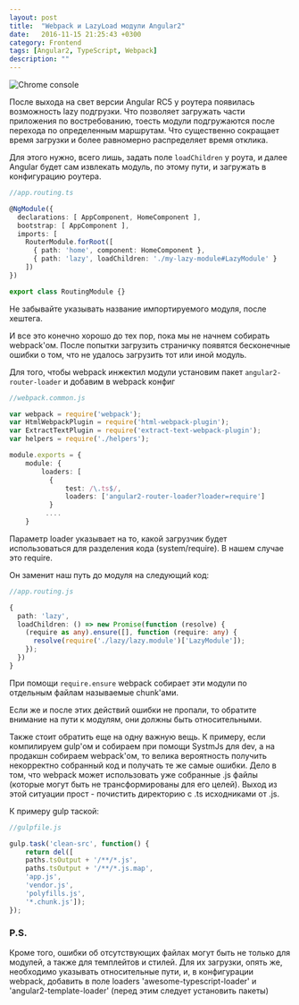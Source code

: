```yaml
---
layout: post
title:  "Webpack и LazyLoad модули Angular2"
date:   2016-11-15 21:25:43 +0300
category: Frontend
tags: [Angular2, TypeScript, Webpack]
description: ""
---
```


<img class="post-logo" style="max-width: 100%" src="https://blog.zverit.com/assets/webpack-failed-to-load.png" alt="Chrome console"/>

После выхода на свет версии Angular RC5 у роутера появилась возможность lazy подгрузки. Что позволяет загружать части приложения по востребованию, тоесть модули подгружаются после перехода по определенным маршрутам. Что существенно сокращает время загрузки и более равномерно распределяет время отклика. 

<!-- more -->

Для этого нужно, всего лишь, задать поле ``loadChildren`` у роута, и далее Angular будет сам извлекать модуль, по этому пути, и загружать в конфигурацию роутера. 

```ts
//app.routing.ts

@NgModule({
  declarations: [ AppComponent, HomeComponent ],
  bootstrap: [ AppComponent ],
  imports: [
    RouterModule.forRoot([
      { path: 'home', component: HomeComponent },
      { path: 'lazy', loadChildren: './my-lazy-module#LazyModule' }
    ])
})

export class RoutingModule {}
```

Не забывайте указывать название импортируемого модуля, после хештега. 

И все это конечно хорошо до тех пор, пока мы не начнем собирать webpack'ом. После попытки загрузить страничку появятся бесконечные ошибки о том, что не удалось загрузить тот или иной модуль. 

Для того, чтобы webpack инжектил модули установим пакет ``angular2-router-loader`` и добавим в webpack конфиг

```ts
//webpack.common.js

var webpack = require('webpack');
var HtmlWebpackPlugin = require('html-webpack-plugin');
var ExtractTextPlugin = require('extract-text-webpack-plugin');
var helpers = require('./helpers');

module.exports = {
    module: {
        loaders: [
          {
              test: /\.ts$/,
              loaders: ['angular2-router-loader?loader=require']
          }
         ....
    }
```
Параметр loader указывает на то, какой загрузчик будет использоваться для разделения кода (system/require). В нашем случае это require.

Он заменит наш путь до модуля на следующий код:

```ts
//app.routing.js

{
  path: 'lazy',
  loadChildren: () => new Promise(function (resolve) {
    (require as any).ensure([], function (require: any) {
      resolve(require('./lazy/lazy.module')['LazyModule']);
    });
  })
}
```

При помощи ``require.ensure`` webpack собирает эти модули по отдельным файлам называемые chunk'ами.

Если же и после этих действий ошибки не пропали, то обратите внимание на пути к модулям, они должны быть относительными. 
 
Также стоит обратить еще на одну важную вещь. К примеру, если компилируем gulp'ом и собираем при помощи SystmJs для dev, а на продакшн собираем webpack'ом, то велика вероятность получить некорректно собранный код и получать те же самые ошибки.
Дело в том, что webpack может использовать уже собранные .js файлы (которые могут быть не трансформированы для его целей).
Выход из этой ситуации прост - почистить директорию с .ts исходниками от .js. 

К примеру gulp таской:

```js
//gulpfile.js

gulp.task('clean-src', function() {
    return del([
    paths.tsOutput + '/**/*.js',
    paths.tsOutput + '/**/*.js.map',
    'app.js',
    'vendor.js',
    'polyfills.js',
    '*.chunk.js']);
});
```
<h3> P.S. </h3>

Кроме того, ошибки об отсутствующих файлах могут быть не только для модулей, а также для темплейтов и стилей. Для их загрузки, опять же, необходимо указывать относительные пути, и, в конфигурации webpack, добавить в поле loaders 'awesome-typescript-loader' и 'angular2-template-loader' (перед этим следует установить пакеты)
